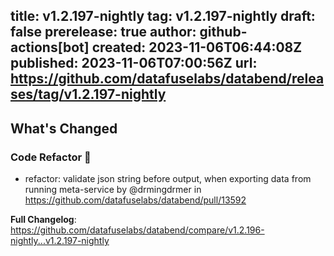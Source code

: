 title:	v1.2.197-nightly
tag:	v1.2.197-nightly
draft:	false
prerelease:	true
author:	github-actions[bot]
created:	2023-11-06T06:44:08Z
published:	2023-11-06T07:00:56Z
url:	https://github.com/datafuselabs/databend/releases/tag/v1.2.197-nightly
--
<!-- Release notes generated using configuration in .github/release.yml at v1.2.197-nightly -->

## What's Changed
### Code Refactor 🎉
* refactor: validate json string before output, when exporting data from running meta-service by @drmingdrmer in https://github.com/datafuselabs/databend/pull/13592


**Full Changelog**: https://github.com/datafuselabs/databend/compare/v1.2.196-nightly...v1.2.197-nightly
